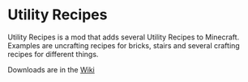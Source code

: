 Utility Recipes
========


Utility Recipes is a mod that adds several Utility Recipes to Minecraft.  
Examples are uncrafting recipes for bricks, stairs and several crafting recipes for different things.

Downloads are in the [Wiki](https://github.com/Keridos/UtilityRecipes/wiki)
